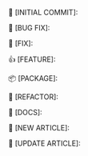 🎉 [INITIAL COMMIT]:

🐛 [BUG FIX]:  

🔧 [FIX]:

👍 [FEATURE]:

📦 [PACKAGE]:

🔨 [REFACTOR]:

📝 [DOCS]:

👕 [NEW ARTICLE]:

👔 [UPDATE ARTICLE]:
